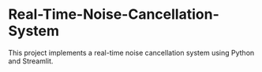 # Real-Time-Noise-Cancellation-System
This project implements a real-time noise cancellation system using Python and Streamlit.
